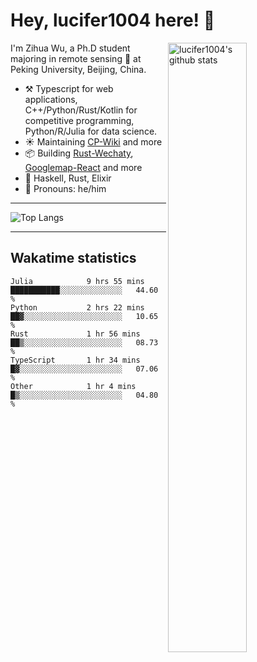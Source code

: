 # Hey, lucifer1004 here! :wave:

<img width="50%" align="right" alt="lucifer1004's github stats" src="https://github-readme-stats.vercel.app/api?username=lucifer1004&show_icons=true">

I'm Zihua Wu, a Ph.D student majoring in remote sensing :satellite: at Peking University, Beijing, China.

- :hammer_and_pick: Typescript for web applications, C++/Python/Rust/Kotlin for competitive programming, Python/R/Julia for data science.
- :sunny: Maintaining [CP-Wiki](https://cp-wiki.vercel.app) and more 
- :package: Building [Rust-Wechaty](https://github.com/wechaty/rust-wechaty), [Googlemap-React](https://github.com/googlemap-react/googlemap-react) and more
- :seedling: Haskell, Rust, Elixir
- :man: Pronouns: he/him

---

![Top Langs](https://github-readme-stats.vercel.app/api/top-langs/?username=lucifer1004&layout=compact)

---

## Wakatime statistics

<!--START_SECTION:waka-->

```text
Julia            9 hrs 55 mins   ███████████░░░░░░░░░░░░░░   44.60 %
Python           2 hrs 22 mins   ██▓░░░░░░░░░░░░░░░░░░░░░░   10.65 %
Rust             1 hr 56 mins    ██▒░░░░░░░░░░░░░░░░░░░░░░   08.73 %
TypeScript       1 hr 34 mins    █▓░░░░░░░░░░░░░░░░░░░░░░░   07.06 %
Other            1 hr 4 mins     █▒░░░░░░░░░░░░░░░░░░░░░░░   04.80 %
```

<!--END_SECTION:waka-->
